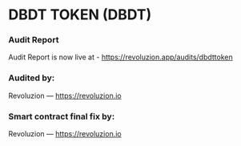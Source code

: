 # DBDT TOKEN (DBDT)

### Audit Report
Audit Report is now live at - https://revoluzion.app/audits/dbdttoken

### Audited by:
Revoluzion — https://revoluzion.io

### Smart contract final fix by:
Revoluzion — https://revoluzion.io
